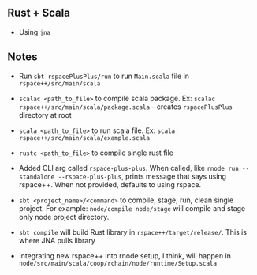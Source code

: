 ## Rust + Scala

- Using `jna`

## Notes

- Run `sbt rspacePlusPlus/run` to run `Main.scala` file in `rspace++/src/main/scala`
- `scalac <path_to_file>` to compile scala package. Ex: `scalac rspace++/src/main/scala/package.scala` - creates `rspacePlusPlus` directory at root
- `scala <path_to_file>` to run scala file. Ex: `scala rspace++/src/main/scala/example.scala`

- `rustc <path_to_file>` to compile single rust file

- Added CLI arg called `rspace-plus-plus`. When called, like `rnode run --standalone --rspace-plus-plus`, prints message that says using rspace++. When not provided, defaults to using rspace.

- `sbt <project_name>/<command>` to compile, stage, run, clean single project. For example: `node/compile node/stage` will compile and stage only node project directory.

- `sbt compile` will build Rust library in `rspace++/target/release/`. This is where JNA pulls library 

- Integrating new rspace++ into rnode setup, I think, will happen in `node/src/main/scala/coop/rchain/node/runtime/Setup.scala`